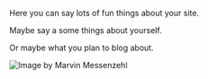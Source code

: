 Here you can say lots of fun things about your site.

Maybe say a some things about yourself.

Or maybe what you plan to blog about.

<img src="https://miro.medium.com/max/1400/1*aLEReyihZv-VHmnAjCbQxg.jpeg" alt="Image by Marvin Messenzehl" />